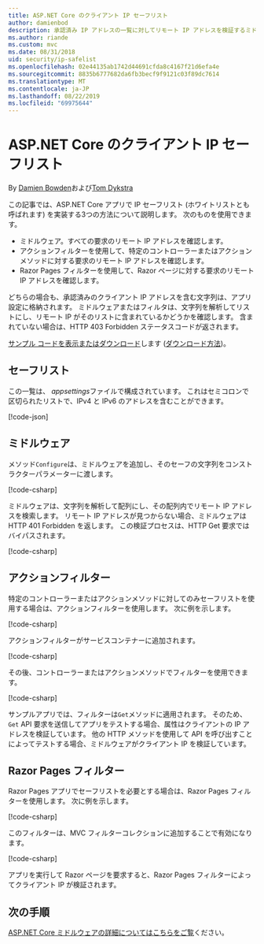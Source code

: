 ```yaml
---
title: ASP.NET Core のクライアント IP セーフリスト
author: damienbod
description: 承認済み IP アドレスの一覧に対してリモート IP アドレスを検証するミドルウェアまたはアクションフィルターを作成する方法について説明します。
ms.author: riande
ms.custom: mvc
ms.date: 08/31/2018
uid: security/ip-safelist
ms.openlocfilehash: 02e44135ab1742d44691cfda8c4167f21d6efa4e
ms.sourcegitcommit: 8835b6777682da6fb3becf9f9121c03f89dc7614
ms.translationtype: MT
ms.contentlocale: ja-JP
ms.lasthandoff: 08/22/2019
ms.locfileid: "69975644"
---
```

# <a name="client-ip-safelist-for-aspnet-core"></a>ASP.NET Core のクライアント IP セーフリスト

By [Damien Bowden](https://twitter.com/damien_bod)および[Tom Dykstra](https://github.com/tdykstra)
 
この記事では、ASP.NET Core アプリで IP セーフリスト (ホワイトリストとも呼ばれます) を実装する3つの方法について説明します。 次のものを使用できます。

* ミドルウェア。すべての要求のリモート IP アドレスを確認します。
* アクションフィルターを使用して、特定のコントローラーまたはアクションメソッドに対する要求のリモート IP アドレスを確認します。
* Razor Pages フィルターを使用して、Razor ページに対する要求のリモート IP アドレスを確認します。

どちらの場合も、承認済みのクライアント IP アドレスを含む文字列は、アプリ設定に格納されます。 ミドルウェアまたはフィルタは、文字列を解析してリストにし、リモート IP がそのリストに含まれているかどうかを確認します。 含まれていない場合は、HTTP 403 Forbidden ステータスコードが返されます。

[サンプル コードを表示またはダウンロード](https://github.com/aspnet/AspNetCore.Docs/tree/master/aspnetcore/security/ip-safelist/samples/2.x/ClientIpAspNetCore)します ([ダウンロード方法](xref:index#how-to-download-a-sample))。

## <a name="the-safelist"></a>セーフリスト

この一覧は、 *appsettings*ファイルで構成されています。 これはセミコロンで区切られたリストで、IPv4 と IPv6 のアドレスを含むことができます。

[!code-json[](ip-safelist/samples/2.x/ClientIpAspNetCore/appsettings.json?highlight=2)]

## <a name="middleware"></a>ミドルウェア

メソッド`Configure`は、ミドルウェアを追加し、そのセーフの文字列をコンストラクターパラメーターに渡します。

[!code-csharp[](ip-safelist/samples/2.x/ClientIpAspNetCore/Startup.cs?name=snippet_Configure&highlight=10)]

ミドルウェアは、文字列を解析して配列にし、その配列内でリモート IP アドレスを検索します。 リモート IP アドレスが見つからない場合、ミドルウェアは HTTP 401 Forbidden を返します。 この検証プロセスは、HTTP Get 要求ではバイパスされます。

[!code-csharp[](ip-safelist/samples/2.x/ClientIpAspNetCore/AdminSafeListMiddleware.cs?name=snippet_ClassOnly)]

## <a name="action-filter"></a>アクションフィルター

特定のコントローラーまたはアクションメソッドに対してのみセーフリストを使用する場合は、アクションフィルターを使用します。 次に例を示します。 

[!code-csharp[](ip-safelist/samples/2.x/ClientIpAspNetCore/Filters/ClientIdCheckFilter.cs)]

アクションフィルターがサービスコンテナーに追加されます。

[!code-csharp[](ip-safelist/samples/2.x/ClientIpAspNetCore/Startup.cs?name=snippet_ConfigureServices&highlight=3)]

その後、コントローラーまたはアクションメソッドでフィルターを使用できます。

[!code-csharp[](ip-safelist/samples/2.x/ClientIpAspNetCore/Controllers/ValuesController.cs?name=snippet_Filter&highlight=1)]

サンプルアプリでは、フィルターは`Get`メソッドに適用されます。 そのため、 `Get` API 要求を送信してアプリをテストする場合、属性はクライアントの IP アドレスを検証しています。 他の HTTP メソッドを使用して API を呼び出すことによってテストする場合、ミドルウェアがクライアント IP を検証しています。

## <a name="razor-pages-filter"></a>Razor Pages フィルター 

Razor Pages アプリでセーフリストを必要とする場合は、Razor Pages フィルターを使用します。 次に例を示します。 

[!code-csharp[](ip-safelist/samples/2.x/ClientIpAspNetCore/Filters/ClientIdCheckPageFilter.cs)]

このフィルターは、MVC フィルターコレクションに追加することで有効になります。

[!code-csharp[](ip-safelist/samples/2.x/ClientIpAspNetCore/Startup.cs?name=snippet_ConfigureServices&highlight=7-9)]

アプリを実行して Razor ページを要求すると、Razor Pages フィルターによってクライアント IP が検証されます。

## <a name="next-steps"></a>次の手順

[ASP.NET Core ミドルウェアの詳細についてはこちらをご覧](xref:fundamentals/middleware/index)ください。
